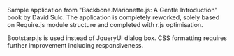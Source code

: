 Sample application from "Backbone.Marionette.js: A Gentle Introduction" book by David Sulc.
The application is completely reworked, solely based on Require.js module structure and
completed with r.js optimisation.

Bootstarp.js is used instead of JqueryUI dialog box. CSS formatting requires further improvement
including responsiveness.
